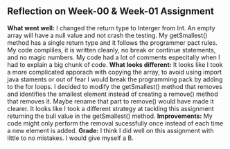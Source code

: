 ## Reflection on Week-00 & Week-01 Assignment 
**What went well:**
I changed the return type to Interger from Int. An empty array will have a null value and not crash the testing. My getSmallest() method has a single return type and it follows the programmer pact rules. My code compliles, it is written cleanly, no break or continue statements, and no magic numbers. My code had a lot of comments especitally when I had to explain a big chunk of code.
**What looks different:**
It looks like I took a more complicated apporach with copying the array, to avoid using import java staments or out of fear I would break the programming pack by adding to the for loops. I decided to modify the getSmallest() method that removes and identifies the smallest element instead of creating a remove() method that removes it. Maybe rename that part to remove() would have made it clearer. It looks like I took a different strategy at tackling this assignment returning the bull value in the getSmallest() method.
**Improvements:**
My code might only perform the removal sucessfully once instead of each time a new element is added.
**Grade:**
I think I did well on this assignment with little to no mistakes. I would give myself a B. 